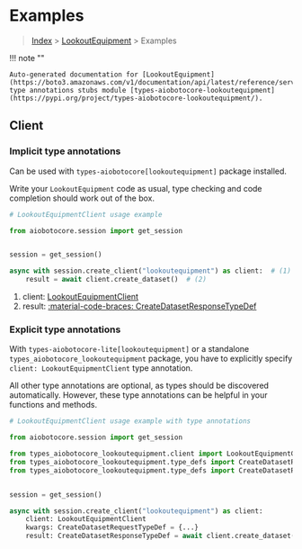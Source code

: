 # Examples

> [Index](../README.md) > [LookoutEquipment](./README.md) > Examples

!!! note ""

    Auto-generated documentation for [LookoutEquipment](https://boto3.amazonaws.com/v1/documentation/api/latest/reference/services/lookoutequipment.html#lookoutequipment)
    type annotations stubs module [types-aiobotocore-lookoutequipment](https://pypi.org/project/types-aiobotocore-lookoutequipment/).

## Client

### Implicit type annotations

Can be used with `types-aiobotocore[lookoutequipment]` package installed.

Write your `LookoutEquipment` code as usual,
type checking and code completion should work out of the box.



```python
# LookoutEquipmentClient usage example

from aiobotocore.session import get_session


session = get_session()

async with session.create_client("lookoutequipment") as client:  # (1)
    result = await client.create_dataset()  # (2)
```

1. client: [LookoutEquipmentClient](./client.md)
2. result: [:material-code-braces: CreateDatasetResponseTypeDef](./type_defs.md#createdatasetresponsetypedef) 






### Explicit type annotations

With `types-aiobotocore-lite[lookoutequipment]`
or a standalone `types_aiobotocore_lookoutequipment` package, you have to explicitly specify
`client: LookoutEquipmentClient` type annotation.

All other type annotations are optional, as types should be discovered automatically.
However, these type annotations can be helpful in your functions and methods.


```python
# LookoutEquipmentClient usage example with type annotations

from aiobotocore.session import get_session

from types_aiobotocore_lookoutequipment.client import LookoutEquipmentClient
from types_aiobotocore_lookoutequipment.type_defs import CreateDatasetResponseTypeDef
from types_aiobotocore_lookoutequipment.type_defs import CreateDatasetRequestTypeDef


session = get_session()

async with session.create_client("lookoutequipment") as client:
    client: LookoutEquipmentClient
    kwargs: CreateDatasetRequestTypeDef = {...}
    result: CreateDatasetResponseTypeDef = await client.create_dataset(**kwargs)
```




